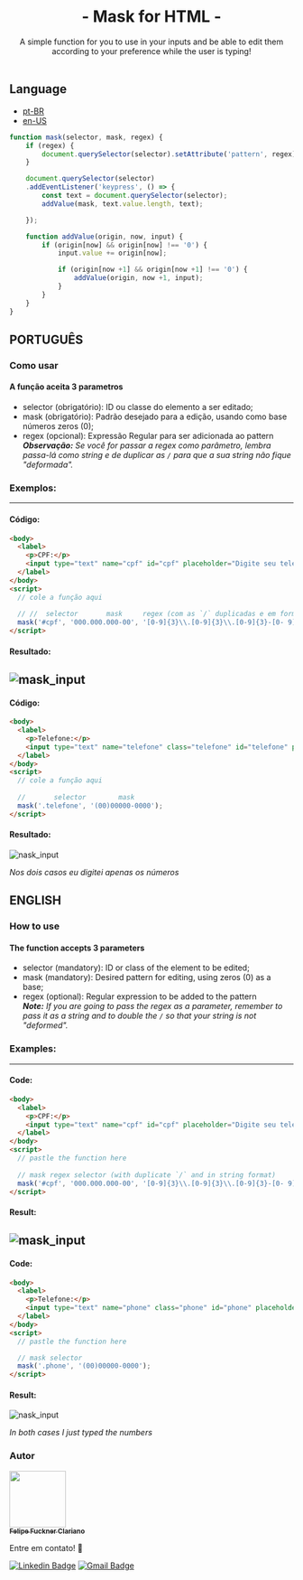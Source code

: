 <div align="center">
<h1>- Mask for HTML -</h1>
A simple function for you to use in your inputs and be able to edit them according to your preference while the user is typing!
<br><br>
</div>

## Language
- [pt-BR](#pt-br) 
- [en-US](#en)  

```js
function mask(selector, mask, regex) {
    if (regex) {
        document.querySelector(selector).setAttribute('pattern', regex);
    }

    document.querySelector(selector)
    .addEventListener('keypress', () => {
        const text = document.querySelector(selector);
        addValue(mask, text.value.length, text);

    });

    function addValue(origin, now, input) {
        if (origin[now] && origin[now] !== '0') {
            input.value += origin[now];

            if (origin[now +1] && origin[now +1] !== '0') {
                addValue(origin, now +1, input);
            }
        }
    }
}
```
<span id="pt-br"> </span>
## PORTUGUÊS
### Como usar
#### A função aceita 3 parametros 
- selector (obrigatório): ID ou classe do elemento a ser editado; 
- mask (obrigatório): Padrão desejado para a edição, usando como base números zeros (0);  
- regex (opcional): Expressão Regular para ser adicionada ao pattern  
***Observação:** Se você for passar a regex como parâmetro, lembra passa-lá como string e de duplicar as `/` para que a sua string não fique "deformada".* 

### Exemplos:
---
#### Código:
```html
<body>
  <label>
    <p>CPF:</p>
    <input type="text" name="cpf" id="cpf" placeholder="Digite seu telefone (00) 00000-0000" required>
  </label>
</body>
<script>
  // cole a função aqui
  
  // //  selector       mask     regex (com as `/` duplicadas e em formato string)
  mask('#cpf', '000.000.000-00', '[0-9]{3}\\.[0-9]{3}\\.[0-9]{3}-[0- 9]{2}');
</script>
```
#### Resultado:   
![mask_input](https://user-images.githubusercontent.com/100722316/187559292-3d4c732d-9dfd-42bd-bd65-d56e23a26aaf.gif)     
---
#### Código:
```html
<body>
  <label>
    <p>Telefone:</p>
    <input type="text" name="telefone" class="telefone" id="telefone" placeholder="Digite seu telefone (00) 00000-0000" required>
  </label>
</body>
<script>
  // cole a função aqui
  
  //       selector        mask
  mask('.telefone', '(00)00000-0000');
</script>
```
#### Resultado:
![nask_input](https://user-images.githubusercontent.com/100722316/187569028-e175e6f9-be14-4495-8377-08259a33cc24.gif)     

*Nos dois casos eu digitei apenas os números*   

<span id="en"> </span>
## ENGLISH
### How to use
#### The function accepts 3 parameters
- selector (mandatory): ID or class of the element to be edited;
- mask (mandatory): Desired pattern for editing, using zeros (0) as a base;
- regex (optional): Regular expression to be added to the pattern   
***Note:** If you are going to pass the regex as a parameter, remember to pass it as a string and to double the `/` so that your string is not "deformed".*   

### Examples:
---
#### Code:
```html
<body>
  <label>
    <p>CPF:</p>
    <input type="text" name="cpf" id="cpf" placeholder="Digite seu telefone (00) 00000-0000" required>
  </label>
</body>
<script>
  // pastle the function here
  
  // mask regex selector (with duplicate `/` and in string format)
  mask('#cpf', '000.000.000-00', '[0-9]{3}\\.[0-9]{3}\\.[0-9]{3}-[0- 9]{2}');
</script>
```
#### Result:
![mask_input](https://user-images.githubusercontent.com/100722316/187559292-3d4c732d-9dfd-42bd-bd65-d56e23a26aaf.gif)     
---
#### Code:
```html
<body>
  <label>
    <p>Telefone:</p>
    <input type="text" name="phone" class="phone" id="phone" placeholder="Digite seu telefone (00) 00000-0000" required>
  </label>
</body>
<script>
  // pastle the function here

  // mask selector
  mask('.phone', '(00)00000-0000');
</script>
```
#### Result:
![nask_input](https://user-images.githubusercontent.com/100722316/187569028-e175e6f9-be14-4495-8377-08259a33cc24.gif)     

*In both cases I just typed the numbers*    

<span id="contact"> </span>
### Autor
<a href="https://github.com/Fuckners/Fuckners">
 <img src="https://avatars.githubusercontent.com/u/100722316?s=400&u=a71fc45baf666450aafd21e99aa729e48b1f1552&v=4" width="100px;"/>
 <br>
 <sub><b>Felipe Fuckner Clariano</b></sub>
</a>
 
 Entre em contato! 💌
 
[![Linkedin Badge](https://img.shields.io/badge/-Felipe%20Fuckner-blue?style=flat-square&logo=Linkedin&logoColor=white&)](https://www.linkedin.com/in/felipe-fuckner-b65a49237) 
[![Gmail Badge](https://img.shields.io/badge/-felipefclariano04@gmail.com-c14438?style=flat-square&logo=Gmail&logoColor=white)](mailto:felipefclariano04@gmail.com)
